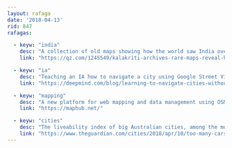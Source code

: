 ```yaml
---
layout: rafaga
date: '2018-04-13'
rid: 847
rafagas:

  - keyw: "india"
    desc: "A collection of old maps showing how the world saw India over centuries"
    link: "https://qz.com/1245549/kalakriti-archives-rare-maps-reveal-how-indias-cartography-evolved-over-centuries/"

  - keyw: "ia"
    desc: "Teaching an IA how to navigate a city using Google Street View instead of maps"
    link: "https://deepmind.com/blog/learning-to-navigate-cities-without-a-map/"

  - keyw: "mapping"
    desc: "A new platform for web mapping and data management using OSM as a backend"
    link: "https://maphub.net/"

  - keyw: "cities"
    desc: "The liveability index of big Australian cities, among the most attractive, too many cars and few supermarkets"
    link: "https://www.theguardian.com/cities/2018/apr/10/too-many-cars-too-few-supermarkets-how-australias-cities-really-stack-up-liveable"
---
```

